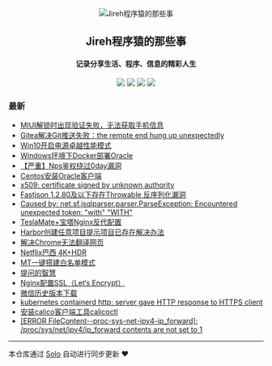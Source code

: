 <p align="center"><img alt="Jireh程序猿的那些事" src="https://img.hacpai.com/avatar/1532946657098_1532946825204.jpeg"></p><h2 align="center">
Jireh程序猿的那些事
</h2>

<h4 align="center">记录分享生活、程序、信息的精彩人生</h4>
<p align="center"><a title="Jireh程序猿的那些事" target="_blank" href="https://github.com/Jireh012/solo-blog"><img src="https://img.shields.io/github/last-commit/Jireh012/solo-blog.svg?style=flat-square&color=FF9900"></a>
<a title="GitHub repo size in bytes" target="_blank" href="https://github.com/Jireh012/solo-blog"><img src="https://img.shields.io/github/repo-size/Jireh012/solo-blog.svg?style=flat-square"></a>
<a title="Solo Version" target="_blank" href="https://github.com/88250/solo/releases"><img src="https://img.shields.io/badge/solo-4.4.0-f1e05a.svg?style=flat-square&color=blueviolet"></a>
<a title="Hits" target="_blank" href="https://github.com/88250/hits"><img src="https://hits.b3log.org/Jireh012/solo-blog.svg"></a></p>

### 最新

* [MIUI解锁时出现验证失败，无法获取手机信息](https://jireh.xyz/articles/2023/08/01/1690853676997.html)
* [Gitea解决Git推送失败：the remote end hung up unexpectedly](https://jireh.xyz/articles/2023/07/07/1688710630734.html)
* [Win10开启电源卓越性能模式](https://jireh.xyz/articles/2022/09/09/1662701998967.html)
* [Windows环境下Docker部署Oracle](https://jireh.xyz/articles/2022/08/24/1661311191697.html)
* [【严重】Nps鉴权绕过0day漏洞](https://jireh.xyz/articles/2022/08/10/1660122191957.html)
* [Centos安装Oracle客户端](https://jireh.xyz/articles/2022/06/24/1656061883986.html)
* [x509: certificate signed by unknown authority](https://jireh.xyz/articles/2022/06/17/1655450501367.html)
* [Fastjson 1.2.80及以下存在Throwable 反序列化漏洞](https://jireh.xyz/articles/2022/05/24/1653360770593.html)
* [Caused by: net.sf.jsqlparser.parser.ParseException: Encountered unexpected token: "with" "WITH"](https://jireh.xyz/articles/2022/04/01/1648806706513.html)
* [TeslaMate+宝塔Nginx反代配置](https://jireh.xyz/articles/2022/03/31/1648692344568.html)
* [Harbor创建任意项目提示项目已存在解决办法](https://jireh.xyz/articles/2022/03/04/1646363168512.html)
* [解决Chrome无法翻译网页](https://jireh.xyz/articles/2022/02/17/1645060512804.html)
* [Netflix巴西 4K+HDR](https://jireh.xyz/articles/2022/01/17/1642389833430.html)
* [MT一键搭建白名单模式](https://jireh.xyz/articles/2022/01/10/1641782164468.html)
* [提问的智慧](https://jireh.xyz/articles/2021/12/15/1639532300690.html)
* [Nginx配置SSL（Let‘s Encrypt）](https://jireh.xyz/articles/2021/12/14/1639475074600.html)
* [微信历史版本下载](https://jireh.xyz/articles/2021/12/02/1638433783345.html)
* [kubernetes containerd http: server gave HTTP response to HTTPS client](https://jireh.xyz/articles/2021/12/02/1638409755466.html)
* [安装calico客户端工具calicoctl](https://jireh.xyz/articles/2021/12/01/1638348484646.html)
* [ [ERROR FileContent--proc-sys-net-ipv4-ip_forward]: /proc/sys/net/ipv4/ip_forward contents are not set to 1](https://jireh.xyz/articles/2021/11/24/1637741194224.html)



---

本仓库通过 [Solo](https://github.com/88250/solo) 自动进行同步更新 ❤️ 